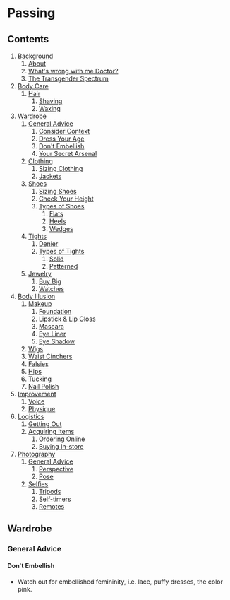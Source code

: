 # Passing

## Contents

1. [Background]()
    1. [About]()
    1. [What's wrong with me Doctor?]()
    1. [The Transgender Spectrum]()
1. [Body Care]()
    1. [Hair]()
        1. [Shaving]()
        1. [Waxing]()
1. [Wardrobe]()
    1. [General Advice]()
        1. [Consider Context]()
        1. [Dress Your Age]()
        1. [Don't Embellish](#dont-embellish)
        1. [Your Secret Arsenal]()
    1. [Clothing]()
        1. [Sizing Clothing]()
        1. [Jackets]()
    1. [Shoes]()
        1. [Sizing Shoes]()
        1. [Check Your Height]()
        1. [Types of Shoes]()
            1. [Flats]()
            1. [Heels]()
            1. [Wedges]()
    1. [Tights]()
        1. [Denier]()
        1. [Types of Tights]()
            1. [Solid]()
            1. [Patterned]()
    1. [Jewelry]()
        1. [Buy Big]()
        1. [Watches]()
1. [Body Illusion]()
    1. [Makeup]()
        1. [Foundation]()
        1. [Lipstick & Lip Gloss]()
        1. [Mascara]()
        1. [Eye Liner]()
        1. [Eye Shadow]()
    1. [Wigs]()
    1. [Waist Cinchers]()
    1. [Falsies]()
    1. [Hips]()
    1. [Tucking]()
    1. [Nail Polish]()
1. [Improvement]()
    1. [Voice]()
    1. [Physique]()
1. [Logistics]()
    1. [Getting Out]()
    1. [Acquiring Items]()
        1. [Ordering Online]()
        1. [Buying In-store]()
1. [Photography]()
    1. [General Advice]()
        1. [Perspective]()
        1. [Pose]()
    1. [Selfies]()
        1. [Tripods]()
        1. [Self-timers]()
        1. [Remotes]()

## Wardrobe

### General Advice

#### Don't Embellish

* Watch out for embellished femininity, i.e. lace, puffy dresses, the color pink.

